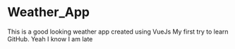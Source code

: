# Weather_App
This is a good looking weather app created using VueJs
My first try to learn GitHub. Yeah I know I am late